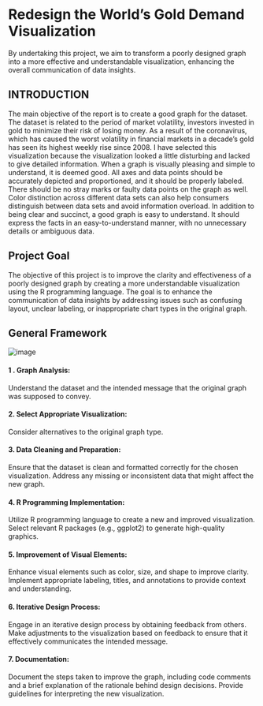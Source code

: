# Redesign the World’s Gold Demand Visualization
By undertaking this project, we aim to transform a poorly designed graph into a more effective and understandable visualization, enhancing the overall communication of data insights. 

## INTRODUCTION
The main objective of the report is to create a good graph for the dataset. The dataset is related to the period of market volatility, investors invested in gold to minimize their risk of losing money. As a result of the coronavirus, which has caused the worst volatility in financial markets in a decade’s gold has seen its highest weekly rise since 2008. I have selected this visualization because the visualization looked a little disturbing and lacked to give detailed information. When a graph is visually pleasing and simple to understand, it is deemed good. All axes and data points should be accurately depicted and proportioned, and it should be properly labeled. There should be no stray marks or faulty data points on the graph as well. Color distinction across different data sets can also help consumers distinguish between data sets and avoid information overload. In addition to being clear and succinct, a good graph is easy to understand. It should express the facts in an easy-to-understand manner, with no unnecessary details or ambiguous data.

## Project Goal
The objective of this project is to improve the clarity and effectiveness of a poorly designed graph by creating a more understandable visualization using the R programming language. The goal is to enhance the communication of data insights by addressing issues such as confusing layout, unclear labeling, or inappropriate chart types in the original graph.

## General Framework

![image](https://github.com/rishikaaleti/Redesign-Project/assets/137991044/26ab770a-e6c5-45ef-80b6-adae94f0637b)


#### 1 . Graph Analysis:
Understand the dataset and the intended message that the original graph was supposed to convey.

#### 2. Select Appropriate Visualization:
Consider alternatives to the original graph type.

#### 3. Data Cleaning and Preparation:
Ensure that the dataset is clean and formatted correctly for the chosen visualization.
Address any missing or inconsistent data that might affect the new graph.

#### 4.  R Programming Implementation:
Utilize R programming language to create a new and improved visualization.
Select relevant R packages (e.g., ggplot2) to generate high-quality graphics.

#### 5. Improvement of Visual Elements:
Enhance visual elements such as color, size, and shape to improve clarity.
Implement appropriate labeling, titles, and annotations to provide context and understanding.

#### 6. Iterative Design Process:
Engage in an iterative design process by obtaining feedback from others.
Make adjustments to the visualization based on feedback to ensure that it effectively communicates the intended message.

#### 7. Documentation:
Document the steps taken to improve the graph, including code comments and a brief explanation of the rationale behind design decisions.
Provide guidelines for interpreting the new visualization.
